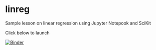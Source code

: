 # linreg
Sample lesson on linear regression using Jupyter Notepook and SciKit

Click below to launch

[![Binder](https://mybinder.org/badge_logo.svg)](https://mybinder.org/v2/gh/porthole/linreg/master)
